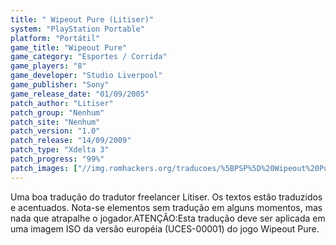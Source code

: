 ```yaml
---
title: " Wipeout Pure (Litiser)"
system: "PlayStation Portable"
platform: "Portátil"
game_title: "Wipeout Pure"
game_category: "Esportes / Corrida"
game_players: "8"
game_developer: "Studio Liverpool"
game_publisher: "Sony"
game_release_date: "01/09/2005"
patch_author: "Litiser"
patch_group: "Nenhum"
patch_site: "Nenhum"
patch_version: "1.0"
patch_release: "14/09/2009"
patch_type: "Xdelta 3"
patch_progress: "99%"
patch_images: ["//img.romhackers.org/traducoes/%5BPSP%5D%20Wipeout%20Pure%20-%20Litiser%20-%201.jpg","//img.romhackers.org/traducoes/%5BPSP%5D%20Wipeout%20Pure%20-%20Litiser%20-%202.jpg","//img.romhackers.org/traducoes/%5BPSP%5D%20Wipeout%20Pure%20-%20Litiser%20-%203.jpg"]
---
```

Uma boa tradução do tradutor freelancer Litiser. Os textos estão traduzidos e acentuados. Nota-se elementos sem tradução em alguns momentos, mas nada que atrapalhe o jogador.ATENÇÃO:Esta tradução deve ser aplicada em uma imagem ISO da versão européia (UCES-00001) do jogo Wipeout Pure.